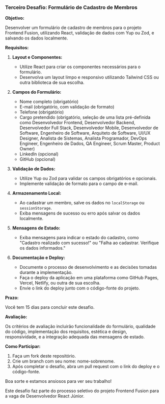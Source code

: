 ### Terceiro Desafio: Formulário de Cadastro de Membros

**Objetivo:**

Desenvolver um formulário de cadastro de membros para o projeto Frontend Fusion, utilizando React, validação de dados com Yup ou Zod, e salvando os dados localmente.

**Requisitos:**

1. **Layout e Componentes:**
   - Utilize React para criar os componentes necessários para o formulário.
   - Desenvolva um layout limpo e responsivo utilizando Tailwind CSS ou outra biblioteca de sua escolha.

2. **Campos do Formulário:**
   - Nome completo (obrigatório)
   - E-mail (obrigatório, com validação de formato)
   - Telefone (obrigatório)
   - Cargo pretendido (obrigatório, seleção de uma lista pré-definida como Desenvolvedor Frontend, Desenvolvedor Backend, Desenvolvedor Full Stack, Desenvolvedor Mobile, Desenvolvedor de Software, Engenheiro de Software, Arquiteto de Software, UI/UX Designer, Analista de Sistemas, Analista Programador, DevOps Engineer, Engenheiro de Dados, QA Engineer, Scrum Master, Product Owner)
   - LinkedIn (opcional)
   - GitHub (opcional)

3. **Validação de Dados:**
   - Utilize Yup ou Zod para validar os campos obrigatórios e opcionais.
   - Implemente validação de formato para o campo de e-mail.

4. **Armazenamento Local:**
   - Ao cadastrar um membro, salve os dados no `localStorage` ou `sessionStorage`.
   - Exiba mensagens de sucesso ou erro após salvar os dados localmente.

5. **Mensagens de Estado:**
   - Exiba mensagens para indicar o estado do cadastro, como "Cadastro realizado com sucesso!" ou "Falha ao cadastrar. Verifique os dados informados."

6. **Documentação e Deploy:**
   - Documente o processo de desenvolvimento e as decisões tomadas durante a implementação.
   - Faça o deploy da aplicação em uma plataforma como GitHub Pages, Vercel, Netlify, ou outra de sua escolha.
   - Envie o link do deploy junto com o código-fonte do projeto.

**Prazo:**

Você tem 15 dias para concluir este desafio.

**Avaliação:**

Os critérios de avaliação incluirão funcionalidade do formulário, qualidade do código, implementação dos requisitos, estética e design, responsividade, e a integração adequada das mensagens de estado.

**Como Participar:**

1. Faça um fork deste repositório.
2. Crie um branch com seu nome: nome-sobrenome.
3. Após completar o desafio, abra um pull request com o link do deploy e o código-fonte.

Boa sorte e estamos ansiosos para ver seu trabalho!

Este desafio faz parte do processo seletivo do projeto Frontend Fusion para a vaga de Desenvolvedor React Júnior.
